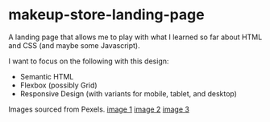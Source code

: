 # makeup-store-landing-page

A landing page that allows me to play with what I learned so far about HTML and CSS (and maybe some Javascript).

I want to focus on the following with this design:
* Semantic HTML
* Flexbox (possibly Grid)
* Responsive Design (with variants for mobile, tablet, and desktop)

Images sourced from Pexels.
[image 1](https://www.pexels.com/photo/woman-with-blue-lips-on-body-of-water-2710063/)
[image 2]()
[image 3](https://www.pexels.com/photo/portrait-of-a-fashion-model-4355345/)
